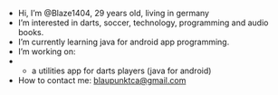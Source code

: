 - Hi, I’m @Blaze1404, 29 years old, living in germany
- I’m interested in darts, soccer, technology, programming and audio books.
- I’m currently learning java for android app programming.
- I’m working on:
-  - a utilities app for darts players (java for android)
- How to contact me: blaupunktca@gmail.com

<!---
Blaze1404/Blaze1404 is a ✨ special ✨ repository because its `README.md` (this file) appears on your GitHub profile.
You can click the Preview link to take a look at your changes.
--->
